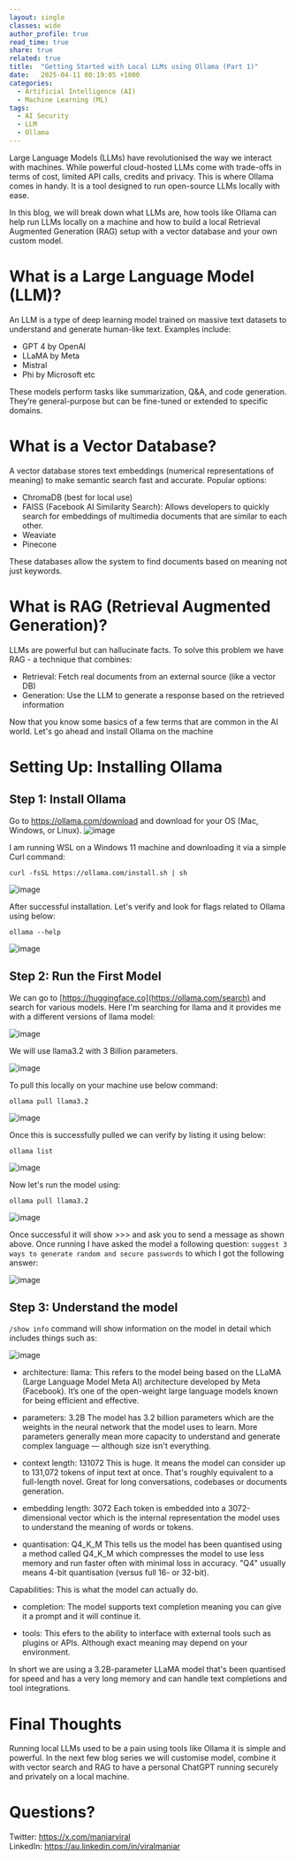 ```yaml
---
layout: single
classes: wide
author_profile: true
read_time: true
share: true
related: true
title:  "Getting Started with Local LLMs using Ollama (Part 1)"
date:   2025-04-11 00:19:05 +1000
categories:
  - Artificial Intelligence (AI)
  - Machine Learning (ML)
tags:
  - AI Security
  - LLM
  - Ollama
---
```


Large Language Models (LLMs) have revolutionised the way we interact with machines. While powerful cloud-hosted LLMs come with trade-offs in terms of cost, limited API calls, credits and privacy. This is where Ollama comes in handy. It is a tool designed to run open-source LLMs locally with ease.

In this blog, we will break down what LLMs are, how tools like Ollama can help run LLMs locally on a machine and how to build a local Retrieval Augmented Generation (RAG) setup with a vector database and your own custom model.

# What is a Large Language Model (LLM)?

An LLM is a type of deep learning model trained on massive text datasets to understand and generate human-like text. Examples include:
 - GPT 4 by OpenAI
 - LLaMA by Meta
 - Mistral
 - Phi by Microsoft etc

These models perform tasks like summarization, Q&A, and code generation. They’re general-purpose but can be fine-tuned or extended to specific domains.

# What is a Vector Database?
A vector database stores text embeddings (numerical representations of meaning) to make semantic search fast and accurate.
Popular options:
- ChromaDB (best for local use)
- FAISS (Facebook AI Similarity Search): Allows developers to quickly search for embeddings of multimedia documents that are similar to each other.
- Weaviate 
- Pinecone

These databases allow the system to find documents based on meaning not just keywords.

# What is RAG (Retrieval Augmented Generation)?

LLMs are powerful but can hallucinate facts. To solve this problem we have RAG - a technique that combines:
 - Retrieval: Fetch real documents from an external source (like a vector DB)
 - Generation: Use the LLM to generate a response based on the retrieved information

Now that you know some basics of a few terms that are common in the AI world. Let's go ahead and install Ollama on the machine

# Setting Up: Installing Ollama

## Step 1: Install Ollama

Go to https://ollama.com/download and download for your OS (Mac, Windows, or Linux).
![image](https://github.com/user-attachments/assets/316ab9be-8fed-46b2-ab33-822947b5e3de)

I am running WSL on a Windows 11 machine and downloading it via a simple Curl command:

`curl -fsSL https://ollama.com/install.sh | sh`

![image](https://github.com/user-attachments/assets/67e85a92-0b0a-4ca8-86b7-c43cb10a5cad)

After successful installation. Let's verify and look for flags related to Ollama using below:

``` ollama --help ```

![image](https://github.com/user-attachments/assets/238311f1-192b-4659-bfcb-c81870844847)

## Step 2: Run the First Model

We can go to [https://huggingface.co](https://ollama.com/search) and search for various models. Here I'm searching for llama and it provides me with a different versions of llama model:

![image](https://github.com/user-attachments/assets/7c04d20e-d19b-4b76-9132-4ca9cb3475a7)

We will use llama3.2 with 3 Billion parameters.

![image](https://github.com/user-attachments/assets/3d5eaafc-0bc8-46a0-ac23-198c1d86f795)

To pull this locally on your machine use below command:

`ollama pull llama3.2`

![image](https://github.com/user-attachments/assets/e145a742-60c1-4d52-8543-711dabf0bc79)

Once this is successfully pulled we can verify by listing it using below:

`ollama list`

![image](https://github.com/user-attachments/assets/ae45affa-0d39-400c-926e-38c5153267fe)

Now let's run the model using:

`ollama pull llama3.2`

![image](https://github.com/user-attachments/assets/0783f8b5-e7f9-44d7-ab8a-df31710bd6b0)

Once successful it will show >>> and ask you to send a message as shown above. Once running I have asked the model a following question:
 `suggest 3 ways to generate random and secure passwords` to which I got the following answer:
 
![image](https://github.com/user-attachments/assets/34e3cec7-1563-4872-9eb2-c3823a408457)

## Step 3: Understand the model

`/show info` command will show information on the model in detail which includes things such as:

![image](https://github.com/user-attachments/assets/454e57c1-feb1-459c-986d-dcbf16f3ec76)

- architecture: llama:
  This refers to the model being based on the LLaMA (Large Language Model Meta AI) architecture developed by Meta (Facebook). It’s one of the open-weight large language models known for being efficient and effective.

- parameters: 3.2B
The model has 3.2 billion parameters which are the weights in the neural network that the model uses to learn. More parameters generally mean more capacity to understand and generate complex language — although size isn't everything.

- context length: 131072
This is huge. It means the model can consider up to 131,072 tokens of input text at once. That's roughly equivalent to a full-length novel. Great for long conversations, codebases or documents generation.

- embedding length: 3072
Each token is embedded into a 3072-dimensional vector which is the internal representation the model uses to understand the meaning of words or tokens.

- quantisation: Q4_K_M
This tells us the model has been quantised using a method called Q4_K_M which compresses the model to use less memory and run faster often with minimal loss in accuracy. "Q4" usually means 4-bit quantisation (versus full 16- or 32-bit).

Capabilities: This is what the model can actually do.
- completion: The model supports text completion meaning you can give it a prompt and it will continue it.

- tools: This efers to the ability to interface with external tools such as plugins or APIs. Although exact meaning may depend on your environment.

In short we are using a 3.2B-parameter LLaMA model that's been quantised for speed and has a very long memory and can handle text completions and tool integrations.

# Final Thoughts

Running local LLMs used to be a pain using tools like Ollama it is simple and powerful. In the next few blog series we will customise model, combine it with vector search and RAG to have a personal ChatGPT running securely and privately on a local machine.

# Questions?

Twitter: https://x.com/maniarviral <br>
LinkedIn: https://au.linkedin.com/in/viralmaniar
